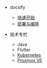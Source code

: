 * docsify

  * [快速开始](docsify/quickstart.md)
  * [部署与编排](docsify/deploy.md)

* 技术专栏

  * Java
  * Flutter
  * [Kubernetes](kubernetes/minio.md)
  * [Proxmox VE](pve/deploy.md)

